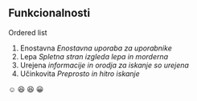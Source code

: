## Funkcionalnosti
Ordered list
1. Enostavna *Enostavna uporaba za uporabnike*
2. Lepa *Spletna stran izgleda lepa in morderna*
3. Urejena *informacije in orodja za iskanje so urejena*
4. Učinkovita *Preprosto in hitro iskanje*

:relaxed:
:laughing:
:satisfied:
:grinning:
